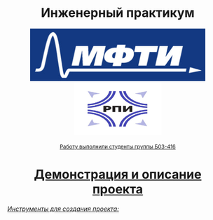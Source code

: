 <h1 align="center">Инженерный практикум</h1>

<p align="center"> <img src="logo.jpg" alt="logo" height = "120" width="400"/> <img src="logo_2.jpg" alt="logo_2" height = "120" width="200"/>

<p align = "center"> <span style="font-size: 12px;"><u>Работу выполнили студенты группы Б03-416</span>

<h1 align="center">Демонстрация и описание проекта</h1>

<i>Инструменты для создания проекта: 
